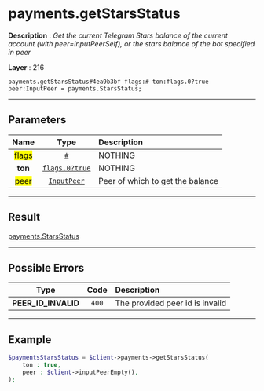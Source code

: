 # payments.getStarsStatus

**Description** : *Get the current Telegram Stars balance of the current account \(with peer=inputPeerSelf\), or the stars balance of the bot specified in peer*

**Layer** : 216

```tl
payments.getStarsStatus#4ea9b3bf flags:# ton:flags.0?true peer:InputPeer = payments.StarsStatus;
```

---

## Parameters

| Name | Type | Description |
| :---: | :---: | :--- |
| <mark>flags</mark> | [`#`](type/#) | NOTHING |
| **ton** | [`flags.0?true`](type/true) | NOTHING |
| <mark>peer</mark> | [`InputPeer`](type/InputPeer) | Peer of which to get the balance |

---

## Result

[payments.StarsStatus](type/payments.StarsStatus)

---

## Possible Errors

| Type | Code | Description |
| :---: | :---: | :--- |
| **PEER_ID_INVALID** | `400` | The provided peer id is invalid |

---

## Example

```php
$paymentsStarsStatus = $client->payments->getStarsStatus(
	ton : true,
	peer : $client->inputPeerEmpty(),
);
```
